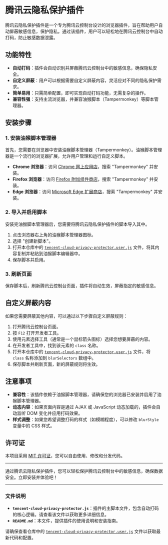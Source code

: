 # 腾讯云隐私保护插件

腾讯云隐私保护插件是一个专为腾讯云控制台设计的浏览器插件，旨在帮助用户自动屏蔽敏感信息，保护隐私。通过该插件，用户可以轻松地在腾讯云控制台中自动打码，防止敏感数据泄露。

## 功能特性

- **自动打码**：插件会自动识别并屏蔽腾讯云控制台中的敏感信息，确保隐私安全。
- **自定义屏蔽**：用户可以根据需要自定义屏蔽内容，灵活应对不同的隐私保护需求。
- **简单易用**：只需简单配置，即可实现自动打码功能，无需复杂的操作。
- **兼容性强**：支持主流浏览器，并兼容油猴脚本（Tampermonkey）等脚本管理器。

## 安装步骤

### 1. 安装油猴脚本管理器
首先，您需要在浏览器中安装油猴脚本管理器（Tampermonkey）。油猴脚本管理器是一个流行的浏览器扩展，允许用户管理和运行自定义脚本。

- **Chrome 浏览器**：访问 [Chrome 网上应用店](https://chrome.google.com/webstore/category/extensions)，搜索 "Tampermonkey" 并安装。
- **Firefox 浏览器**：访问 [Firefox 附加组件商店](https://addons.mozilla.org/)，搜索 "Tampermonkey" 并安装。
- **Edge 浏览器**：访问 [Microsoft Edge 扩展商店](https://microsoftedge.microsoft.com/addons/Microsoft-Edge-Extensions-Home)，搜索 "Tampermonkey" 并安装。

### 2. 导入并启用脚本
安装完油猴脚本管理器后，您需要将腾讯云隐私保护插件的脚本导入其中。

1. 点击浏览器右上角的油猴脚本管理器图标。
2. 选择 "创建新脚本"。
3. 打开本仓库中的 [`tencent-cloud-privacy-protector.user.js`](./tencent-cloud-privacy-protector.user.js) 文件，将其内容复制并粘贴到油猴脚本编辑器中。
4. 保存脚本并启用。

### 3. 刷新页面
保存脚本后，刷新腾讯云控制台页面，插件将自动生效，屏蔽指定的敏感信息。

## 自定义屏蔽内容

如果您需要屏蔽其他内容，可以通过以下步骤自定义屏蔽规则：

1. 打开腾讯云控制台页面。
2. 按 `F12` 打开开发者工具。
3. 使用元素选择工具（通常是一个鼠标箭头图标）选择您想要屏蔽的内容。
4. 在开发者工具中，找到该元素的 `class` 名称。
5. 打开本仓库中的 [`tencent-cloud-privacy-protector.user.js`](./tencent-cloud-privacy-protector.user.js) 文件，将 `class` 名称添加到 `blurSelectors` 数组中。
6. 保存脚本并刷新页面，新的屏蔽规则将生效。

## 注意事项

- **兼容性**：该插件依赖于油猴脚本管理器，请确保您的浏览器已安装并启用了油猴脚本管理器。
- **动态内容**：如果页面内容是通过 AJAX 或 JavaScript 动态加载的，插件会自动监听 DOM 变化并应用打码效果。
- **样式调整**：如果您希望调整打码的样式（如模糊程度），可以修改 `blurStyle` 变量中的 CSS 样式。

## 许可证

本项目采用 [MIT 许可证](https://opensource.org/licenses/MIT)，您可以自由使用、修改和分发代码。

---

通过腾讯云隐私保护插件，您可以轻松保护腾讯云控制台中的敏感信息，确保数据安全。立即安装并体验吧！

---

### 文件说明
- **`tencent-cloud-privacy-protector.js`**：插件的主脚本文件，包含自动打码的核心逻辑。请查看该文件以获取更多详细信息。
- **`README.md`**：本文件，提供插件的使用说明和安装指南。

请确保查看仓库中的 [`tencent-cloud-privacy-protector.user.js`](./tencent-cloud-privacy-protector.user.js) 文件以获取最新代码和配置。
